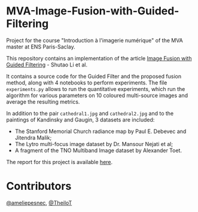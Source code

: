 # MVA-Image-Fusion-with-Guided-Filtering
Project for the course "Introduction à l'imagerie numérique" of the MVA master at ENS Paris-Saclay.

This repository contains an implementation of the article [Image Fusion with Guided Filtering](https://xudongkang.weebly.com/uploads/1/6/4/6/16465750/tip1.pdf) - Shutao Li et al.

It contains a source code for the Guided Filter and the proposed fusion method, along with 4 notebooks to perform experiments. The file ``experiments.py`` allows to run the quantitative experiments, which run the algorithm for various parameters on 10 coloured multi-source images and average the resulting metrics.

In addition to the pair ``cathedral1.jpg`` and ``cathedral2.jpg`` and to the paintings of Kandinsky and Gaugin, 3 datasets are included:
- The Stanford Memorial Church radiance map by Paul E. Debevec and Jitendra Malik;
- The Lytro multi-focus image dataset by Dr. Mansour Nejati et al;
- A fragment of the TNO Multiband Image dataset by Alexander Toet.

The report for this project is available [here](Report_guided_filtering_project.pdf).

# Contributors
[@ameliepesnec](https://github.com/ameliepesnec),
[@TheiloT](https://github.com/TheiloT)
